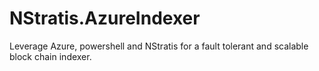 NStratis.AzureIndexer
=======

Leverage Azure, powershell and NStratis for a fault tolerant and scalable block chain indexer.